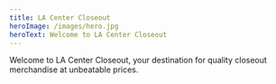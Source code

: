 ```yaml
---
title: LA Center Closeout
heroImage: /images/hero.jpg
heroText: Welcome to LA Center Closeout
---
```


Welcome to LA Center Closeout, your destination for quality closeout merchandise at unbeatable prices.
